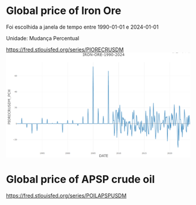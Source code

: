 # Global price of Iron Ore

Foi escolhida a janela de tempo entre 1990-01-01 e 2024-01-01

Unidade: Mudança Percentual

https://fred.stlouisfed.org/series/PIORECRUSDM
![Gráfico Minério Ferro](image.png)

# Global price of APSP crude oil 



https://fred.stlouisfed.org/series/POILAPSPUSDM

